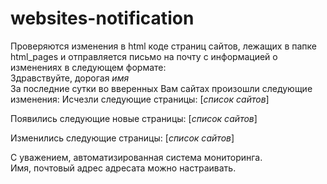 # websites-notification
Проверяются изменения в html коде страниц сайтов, 
лежащих в папке html_pages и отправляется письмо на почту 
с информацией о изменениях в следующем формате:  
Здравствуйте, дорогая *имя*  
За последние сутки во вверенных Вам сайтах произошли следующие изменения:
Исчезли следующие страницы: [*список сайтов*]  

Появились следующие новые страницы: [*список сайтов*]

Изменились следующие страницы: [*список сайтов*]

С уважением,
автоматизированная система
мониторинга.  
Имя, почтовый адрес адресата можно настраивать.